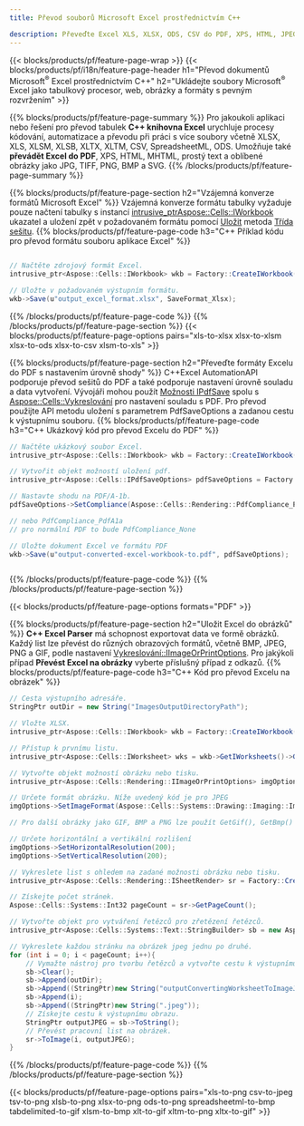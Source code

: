 ```yaml
---
title: Převod souborů Microsoft Excel prostřednictvím C++ 

description: Převeďte Excel XLS, XLSX, ODS, CSV do PDF, XPS, HTML, JPEG a dalších formátů pomocí několika řádků kódu C++.
---
```

{{< blocks/products/pf/feature-page-wrap >}}
{{< blocks/products/pf/i18n/feature-page-header h1="Převod dokumentů Microsoft<sup>&reg;</sup> Excel prostřednictvím C++" h2="Ukládejte soubory Microsoft<sup>&reg;</sup> Excel jako tabulkový procesor, web, obrázky a formáty s pevným rozvržením" >}}

{{% blocks/products/pf/feature-page-summary %}}
Pro jakoukoli aplikaci nebo řešení pro převod tabulek **C++ knihovna Excel** urychluje procesy kódování, automatizace a převodu při práci s více soubory včetně XLSX, XLS, XLSM, XLSB, XLTX, XLTM, CSV, SpreadsheetML, ODS. Umožňuje také **převádět Excel do PDF**, XPS, HTML, MHTML, prostý text a oblíbené obrázky jako JPG, TIFF, PNG, BMP a SVG.
{{% /blocks/products/pf/feature-page-summary %}}

{{% blocks/products/pf/feature-page-section h2="Vzájemná konverze formátů Microsoft Excel" %}}
Vzájemná konverze formátu tabulky vyžaduje pouze načtení tabulky s instancí [ intrusive_ptr<Aspose::Cells::IWorkbook>](https://reference.aspose.com/cells/cpp/class/aspose.cells.i_workbook) ukazatel a uložení zpět v požadovaném formátu pomocí [Uložit](https://reference.aspose.com/cells/cpp/class/aspose.cells.i_workbook#a9460f52a2dec8f4bf623a4905167d997) metoda [Třída sešitu](https://reference.aspose.com/cells/cpp/class/aspose.cells.i_workbook).
{{% blocks/products/pf/feature-page-code h3="C++ Příklad kódu pro převod formátu souboru aplikace Excel" %}}

```cs

// Načtěte zdrojový formát Excel.
intrusive_ptr<Aspose::Cells::IWorkbook> wkb = Factory::CreateIWorkbook(u"src_excel_file.xls");

// Uložte v požadovaném výstupním formátu.
wkb->Save(u"output_excel_format.xlsx", SaveFormat_Xlsx);


```
{{% /blocks/products/pf/feature-page-code %}}
{{% /blocks/products/pf/feature-page-section %}}
{{< blocks/products/pf/feature-page-options pairs="xls-to-xlsx xlsx-to-xlsm xlsx-to-ods xlsx-to-csv xlsm-to-xls" >}}


{{% blocks/products/pf/feature-page-section h2="Převeďte formáty Excelu do PDF s nastavením úrovně shody" %}}
C++Excel AutomationAPI podporuje převod sešitů do PDF a také podporuje nastavení úrovně souladu a data vytvoření. Vývojáři mohou použít [Možnosti IPdfSave](https://reference.aspose.com/cells/cpp/class/aspose.cells.i_pdf_save_options) spolu s [Aspose::Cells::Vykreslování](https://reference.aspose.com/cells/cpp/namespace/aspose.cells.rendering) pro nastavení souladu s PDF. Pro převod použijte API metodu uložení s parametrem PdfSaveOptions a zadanou cestu k výstupnímu souboru. 
{{% blocks/products/pf/feature-page-code h3="C++ Ukázkový kód pro převod Excelu do PDF" %}}

```cs
// Načtěte ukázkový soubor Excel.
intrusive_ptr<Aspose::Cells::IWorkbook> wkb = Factory::CreateIWorkbook(u"sample-convert-excel-to.pdf");

// Vytvořit objekt možností uložení pdf.
intrusive_ptr<Aspose::Cells::IPdfSaveOptions> pdfSaveOptions = Factory::CreateIPdfSaveOptions();

// Nastavte shodu na PDF/A-1b.
pdfSaveOptions->SetCompliance(Aspose::Cells::Rendering::PdfCompliance_PdfA1b);

// nebo PdfCompliance_PdfA1a 
// pro normální PDF to bude PdfCompliance_None

// Uložte dokument Excel ve formátu PDF
wkb->Save(u"output-converted-excel-workbook-to.pdf", pdfSaveOptions);



```
{{% /blocks/products/pf/feature-page-code %}}
{{% /blocks/products/pf/feature-page-section %}}

{{< blocks/products/pf/feature-page-options formats="PDF" >}}

{{% blocks/products/pf/feature-page-section h2="Uložit Excel do obrázků" %}}
**C++ Excel Parser** má schopnost exportovat data ve formě obrázků. Každý list lze převést do různých obrazových formátů, včetně BMP, JPEG, PNG a GIF, podle nastavení [Vykreslování::IImageOrPrintOptions](https://reference.aspose.com/cells/cpp/class/aspose.cells.rendering.i_image_or_print_options). Pro jakýkoli případ **Převést Excel na obrázky** vyberte příslušný případ z odkazů.
{{% blocks/products/pf/feature-page-code h3="C++ Kód pro převod Excelu na obrázek" %}}

```cs
// Cesta výstupního adresáře.
StringPtr outDir = new String("ImagesOutputDirectoryPath");

// Vložte XLSX.
intrusive_ptr<Aspose::Cells::IWorkbook> wkb = Factory::CreateIWorkbook(u"source-excel-file.xlsx");

// Přístup k prvnímu listu.
intrusive_ptr<Aspose::Cells::IWorksheet> wks = wkb->GetIWorksheets()->GetObjectByIndex(0);

// Vytvořte objekt možností obrázku nebo tisku.
intrusive_ptr<Aspose::Cells::Rendering::IImageOrPrintOptions> imgOptions = Factory::CreateIImageOrPrintOptions();

// Určete formát obrázku. Níže uvedený kód je pro JPEG
imgOptions->SetImageFormat(Aspose::Cells::Systems::Drawing::Imaging::ImageFormat::GetJpeg());

// Pro další obrázky jako GIF, BMP a PNG lze použít GetGif(), GetBmp() a GetPng() 

// Určete horizontální a vertikální rozlišení
imgOptions->SetHorizontalResolution(200);
imgOptions->SetVerticalResolution(200);

// Vykreslete list s ohledem na zadané možnosti obrázku nebo tisku.
intrusive_ptr<Aspose::Cells::Rendering::ISheetRender> sr = Factory::CreateISheetRender(wks, imgOptions);

// Získejte počet stránek.
Aspose::Cells::Systems::Int32 pageCount = sr->GetPageCount();

// Vytvořte objekt pro vytváření řetězců pro zřetězení řetězců.
intrusive_ptr<Aspose::Cells::Systems::Text::StringBuilder> sb = new Aspose::Cells::Systems::Text::StringBuilder();

// Vykreslete každou stránku na obrázek jpeg jednu po druhé.
for (int i = 0; i < pageCount; i++){
	// Vymažte nástroj pro tvorbu řetězců a vytvořte cestu k výstupnímu obrazu se zřetězením řetězců.
	sb->Clear();
	sb->Append(outDir);
	sb->Append((StringPtr)new String("outputConvertingWorksheetToImageJPEG_"));
	sb->Append(i);
	sb->Append((StringPtr)new String(".jpeg"));
	// Získejte cestu k výstupnímu obrazu.
	StringPtr outputJPEG = sb->ToString();
	// Převést pracovní list na obrázek.
	sr->ToImage(i, outputJPEG);
}

```
{{% /blocks/products/pf/feature-page-code %}}
{{% /blocks/products/pf/feature-page-section %}}

{{< blocks/products/pf/feature-page-options pairs="xls-to-png csv-to-jpeg tsv-to-png xlsb-to-png xlsx-to-png ods-to-png spreadsheetml-to-bmp tabdelimited-to-gif xlsm-to-bmp xlt-to-gif xltm-to-png xltx-to-gif" >}}
